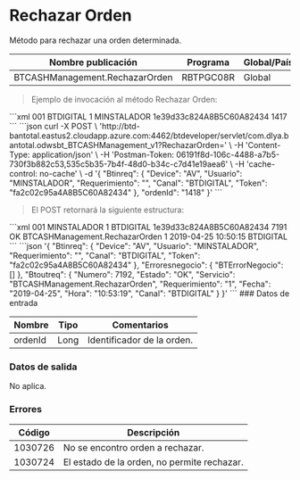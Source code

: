 # Rechazar Orden 

Método para rechazar una orden determinada. 

Nombre publicación | Programa | Global/País 
--------- | ----------- | ----------- 
BTCASHManagement.RechazarOrden | RBTPGC08R | Global 

> Ejemplo de invocación al método Rechazar Orden: 

<code-group> 
<code-block title="XML" active> 
```xml 
<soapenv:Envelope xmlns:soapenv="http://schemas.xmlsoap.org/soap/envelope/" xmlns:bts="http://uy.com.dlya.bantotal/BTSOA/"> 
   <soapenv:Header/> 
   <soapenv:Body> 
      <bts:BTCASHManagement.RechazarOrden> 
         <bts:Btinreq> 
            <bts:Device>001</bts:Device> 
            <bts:Canal>BTDIGITAL</bts:Canal> 
            <bts:Requerimiento>1</bts:Requerimiento> 
            <bts:Usuario>MINSTALADOR</bts:Usuario> 
            <bts:Token>1e39d33c824A8B5C60A82434</bts:Token> 
         </bts:Btinreq> 
         <bts:ordenId>1417</bts:ordenId> 
      </bts:BTCASHManagement.RechazarOrden> 
   </soapenv:Body> 
</soapenv:Envelope> 
``` 
</code-block> 

<code-block title="JSON"> 
```json 
curl -X POST \ 
  'http://btd-bantotal.eastus2.cloudapp.azure.com:4462/btdeveloper/servlet/com.dlya.bantotal.odwsbt_BTCASHManagement_v1?RechazarOrden=' \ 
  -H 'Content-Type: application/json' \ 
  -H 'Postman-Token: 06191f8d-106c-4488-a7b5-730f3b882c53,535c5b35-7b4f-48d0-b34c-c7d41e19aea6' \ 
  -H 'cache-control: no-cache' \ 
  -d '{ 
	"Btinreq": { 
		"Device": "AV", 
		"Usuario": "MINSTALADOR", 
		"Requerimiento": "", 
		"Canal": "BTDIGITAL", 
		"Token": "fa2c02c95a4A8B5C60A82434" 
	}, 
    "ordenId": "1418" 
}' 
``` 
</code-block> 
</code-group> 

> El POST retornará la siguiente estructura: 

<code-group> 
<code-block title="XML" active> 
```xml 
<SOAP-ENV:Envelope xmlns:SOAP-ENV="http://schemas.xmlsoap.org/soap/envelope/" xmlns:xsd="http://www.w3.org/2001/XMLSchema" xmlns:SOAP-ENC="http://schemas.xmlsoap.org/soap/encoding/" xmlns:xsi="http://www.w3.org/2001/XMLSchema-instance"> 
   <SOAP-ENV:Body> 
      <BTCASHManagement.RechazarOrdenResponse xmlns="http://uy.com.dlya.bantotal/BTSOA/"> 
         <Btinreq> 
            <Device>001</Device> 
            <Usuario>MINSTALADOR</Usuario> 
            <Requerimiento>1</Requerimiento> 
            <Canal>BTDIGITAL</Canal> 
            <Token>1e39d33c824A8B5C60A82434</Token> 
         </Btinreq> 
         <Erroresnegocio></Erroresnegocio> 
         <Btoutreq> 
            <Numero>7191</Numero> 
            <Estado>OK</Estado> 
            <Servicio>BTCASHManagement.RechazarOrden</Servicio> 
            <Requerimiento>1</Requerimiento> 
            <Fecha>2019-04-25</Fecha> 
            <Hora>10:50:15</Hora> 
            <Canal>BTDIGITAL</Canal> 
         </Btoutreq> 
      </BTCASHManagement.RechazarOrdenResponse> 
   </SOAP-ENV:Body> 
</SOAP-ENV:Envelope> 
``` 
</code-block> 

<code-block title="JSON"> 
```json 
'{ 
	"Btinreq": { 
		"Device": "AV", 
		"Usuario": "MINSTALADOR", 
		"Requerimiento": "", 
		"Canal": "BTDIGITAL", 
		"Token": "fa2c02c95a4A8B5C60A82434" 
	}, 
    "Erroresnegocio": { 
        "BTErrorNegocio": [] 
    }, 
    "Btoutreq": { 
        "Numero": 7192, 
        "Estado": "OK", 
        "Servicio": "BTCASHManagement.RechazarOrden", 
        "Requerimiento": "1", 
        "Fecha": "2019-04-25", 
        "Hora": "10:53:19", 
        "Canal": "BTDIGITAL" 
    } 
}' 
``` 
</code-block> 
</code-group>  
### Datos de entrada 

Nombre | Tipo | Comentarios 
--------- | ----------- | ----------- 
ordenId | Long | Identificador de la orden. 

### Datos de salida 

No aplica. 

### Errores 

Código | Descripción 
--------- | ----------- 
1030726 | No se encontro orden a rechazar. 
1030724 | El estado de la orden, no permite rechazar. 

 
